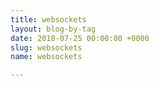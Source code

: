 ```yaml
---
title: websockets
layout: blog-by-tag
date: 2018-07-25 00:00:00 +0000
slug: websockets
name: websockets

---
```

